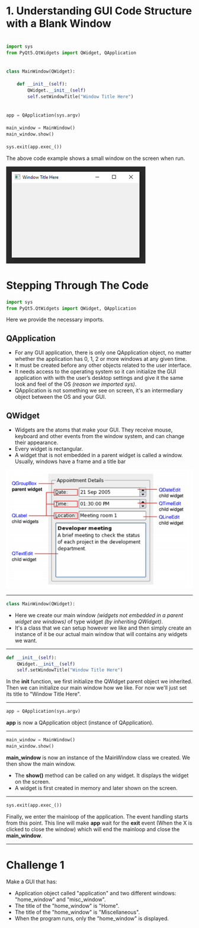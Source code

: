 # 1. Understanding GUI Code Structure with a Blank Window

```python

import sys
from PyQt5.QtWidgets import QWidget, QApplication


class MainWindow(QWidget):

    def __init__(self):
        QWidget.__init__(self)
        self.setWindowTitle("Window Title Here")


app = QApplication(sys.argv)

main_window = MainWindow()
main_window.show()

sys.exit(app.exec_())

```

The above code example shows a small window on the screen when run.

![Blank Window](https://github.com/Michael-M-Mike/PyQt5/blob/master/img/blank-window.PNG)

# Stepping Through The Code

```python
import sys
from PyQt5.QtWidgets import QWidget, QApplication
```

Here we provide the necessary imports. 

## QApplication 
- For any GUI application, there is only one QApplication object, no matter whether the application has 0, 1, 2 or more windows at any given time.
- It must be created before any other objects related to the user interface.
- It needs access to the operating system so it can initialize the GUI application with with the user’s desktop settings and give it the same look and feel of the OS *(reason we imported sys)*.
- QApplication is not something we see on screen, it's an intermediary object between the OS and your GUI.

## QWidget
- Widgets are the atoms that make your GUI. They receive mouse, keyboard and other events from the window system, and can change their appearance.
- Every widget is rectangular. 
- A widget that is not embedded in a parent widget is called a window. Usually, windows have a frame and a title bar

![Widgets](https://github.com/Michael-M-Mike/PyQt5/blob/master/img/widgets.PNG)

________________________________________________________________________________________________________________________________________

```python
class MainWindow(QWidget):
```

- Here we create our main window *(widgets not embedded in a parent widget are windows)* of type widget *(by inheriting QWidget)*. 
- It's a class that we can setup however we like and then simply create an instance of it be our actual main window that will contains any widgets we want.
________________________________________________________________________________________________________________________________________

```python
def __init__(self):
    QWidget.__init__(self)
    self.setWindowTitle("Window Title Here")
```

In the __init__ function, we first initialize the QWidget parent object we inherited. Then we can initialize our main window how we like. For now we'll just set its title to "Window Title Here".

________________________________________________________________________________________________________________________________________

```python
app = QApplication(sys.argv)
```

__app__ is now a QApplication object (instance of QApplication). 

________________________________________________________________________________________________________________________________________

```python
main_window = MainWindow()
main_window.show()
```

__main_window__ is now an instance of the MainWindow class we created. We then show the main window.
- The __show()__ method can be called on any widget. It displays the widget on the screen. 
- A widget is first created in memory and later shown on the screen.

________________________________________________________________________________________________________________________________________

```python
sys.exit(app.exec_())
```
Finally, we enter the mainloop of the application. The event handling starts from this point. 
This line will make __app__ wait for the **exit** event (When the X is clicked to close the window) which will end the mainloop and close the __main_window__.
________________________________________________________________________________________________________________________________________

# Challenge 1

Make a GUI that has:
- Application object called "application" and two different windows: "home_window" and "misc_window".
- The title of the "home_window" is "Home".
- The title of the "home_window" is "Miscellaneous".
- When the program runs, only the "home_window" is displayed.

















